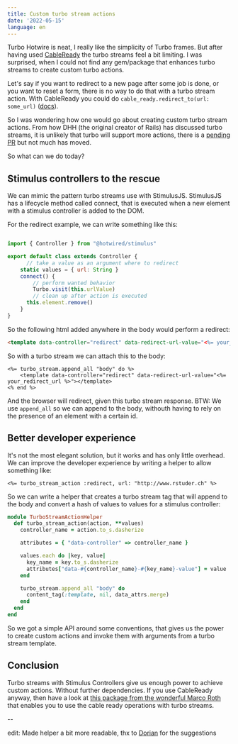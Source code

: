 ```yaml
---
title: Custom turbo stream actions
date: '2022-05-15'
language: en
---
```


Turbo Hotwire is neat, I really like the simplicity of Turbo frames. But after having used [CableReady](http://cableready.stimulusreflex.com) the turbo streams feel a bit limiting. I was surprised, when I could not find any gem/package that enhances turbo streams to create custom turbo actions.

Let's say if you want to redirect to a new page after some job is done, 
or you want to reset a form, 
there is no way to do that with a turbo stream action. With CableReady you could do 
`cable_ready.redirect_to(url: some_url)` ([docs](http://cableready.stimulusreflex.com)).

So I was wondering how one would go about creating custom turbo stream actions.
From how DHH (the original creator of Rails) has discussed turbo streams, it is unlikely that turbo will support more actions, there is a
[pending PR](https://github.com/hotwired/turbo/pull/479) but not much has moved.

So what can we do today?

## Stimulus controllers to the rescue

We can mimic the pattern turbo streams use with StimulusJS. StimulusJS has a lifecycle method called connect, that is executed when a new element with a stimulus controller is added to the DOM.

For the redirect example, we can write something like this:

```js

import { Controller } from "@hotwired/stimulus"

export default class extends Controller {
	  // take a value as an argument where to redirect
    static values = { url: String } 
    connect() {
    	// perform wanted behavior
	    Turbo.visit(this.urlValue)
	    // clean up after action is executed
      this.element.remove()
    }
}
```

So the following html added anywhere in the body would perform a redirect:

```html
<template data-controller="redirect" data-redirect-url-value="<%= your_redirect_url %>"></template>
```

So with a turbo stream we can attach this to the body:

```erb
<%= turbo_stream.append_all "body" do %>
	<template data-controller="redirect" data-redirect-url-value="<%= your_redirect_url %>"></template>
<% end %>
```

And the browser will redirect, given this turbo stream response. BTW: We use `append_all` so we can append to the body, withouth having to rely on the presence of an element with a certain id.

## Better developer experience

It's not the most elegant solution, but it works and has only little overhead. We can improve the developer
experience by writing a helper to allow something like:

```erb
<%= turbo_stream_action :redirect, url: "http://www.rstuder.ch" %>
```

So we can write a helper that creates a turbo stream tag that will append to the body and 
convert a hash of values to values for a stimulus controller:

```ruby
module TurboStreamActionHelper
  def turbo_stream_action(action, **values)
    controller_name = action.to_s.dasherize

    attributes = { "data-controller" => controller_name }

    values.each do |key, value|
      key_name = key.to_s.dasherize
      attributes["data-#{controller_name}-#{key_name}-value"] = value
    end

    turbo_stream.append_all "body" do
      content_tag(:template, nil, data_attrs.merge)
    end
  end
end
```

So we got a simple API around some conventions, that gives us the power to create custom actions and invoke them with arguments 
from a turbo stream template.

## Conclusion

Turbo streams with Stimulus Controllers give us enough power to achieve custom actions. Without further dependencies. If you
use CableReady anyway, then have a look at 
[this package from the wonderful Marco Roth](https://github.com/marcoroth/cable-streams) 
that enables you to use the cable ready operations with turbo streams. 

--

edit: Made helper a bit more readable, thx to [Dorian](https://twitter.com/dorianmariefr) for the suggestions
